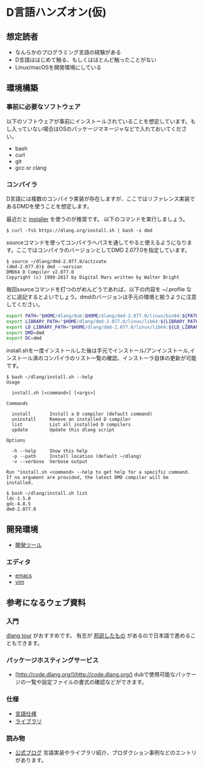 # D言語ハンズオン(仮)

## 想定読者

- なんらかのプログラミング言語の経験がある
- D言語ははじめて触る、もしくはほとんど触ったことがない
- Linux/macOSを開発環境にしている

## 環境構築

### 事前に必要なソフトウェア

以下のソフトウェアが事前にインストールされていることを想定しています。もし入っていない場合はOSのパッケージマネージャなどで入れておいてください。

- bash
- curl
- git
- gcc or clang

### コンパイラ

D言語には複数のコンパイラ実装が存在しますが、ここではリファレンス実装であるDMDを使うことを想定します。

最近だと [installer](https://github.com/dlang/installer) を使うのが推奨です。
以下のコマンドを実行しましょう。

```console
$ curl -fsS https://dlang.org/install.sh | bash -s dmd
```

sourceコマンドを使ってコンパイラへパスを通してやると使えるようになります。ここではコンパイラのバージョンとしてDMD 2.077.0を指定しています。

```console
$ source ~/dlang/dmd-2.077.0/activate
(dmd-2.077.0)$ dmd --version
DMD64 D Compiler v2.077.0
Copyright (c) 1999-2017 by Digital Mars written by Walter Bright
```

毎回sourceコマンドを打つのがめんどうであれば、以下の内容を ~/.profile などに追記するとよいでしょう。dmdのバージョンは手元の環境と揃うように注意してください。

```bash
export PATH="$HOME/dlang/dub:$HOME/dlang/dmd-2.077.0/linux/bin64:${PATH:-}"
export LIBRARY_PATH="$HOME/dlang/dmd-2.077.0/linux/lib64:${LIBRARY_PATH:-}"
export LD_LIBRARY_PATH="$HOME/dlang/dmd-2.077.0/linux/lib64:${LD_LIBRARY_PATH:-}"
export DMD=dmd
export DC=dmd
```

install.shを一度インストールした後は手元でインストール/アンインストール,インストール済のコンパイラのリスト一覧の確認、インストーラ自体の更新が可能です。

```console
$ bash ~/dlang/install.sh --help
Usage

  install.sh [<command>] [<args>]

Commands

  install       Install a D compiler (default command)
  uninstall     Remove an installed D compiler
  list          List all installed D compilers
  update        Update this dlang script

Options

  -h --help     Show this help
  -p --path     Install location (default ~/dlang)
  -v --verbose  Verbose output

Run "install.sh <command> --help to get help for a specific command.
If no argument are provided, the latest DMD compiler will be installed.

$ bash ~/dlang/install.sh list
ldc-1.5.0
gdc-4.8.5
dmd-2.077.0
```

## 開発環境

- [開発ツール](./tools.md)

### エディタ

- [emacs](./emacs.md)
- [vim](./vim.md)

## 参考になるウェブ資料

### 入門

[dlang tour](https://tour.dlang.org/) がおすすめです。
有志が [邦訳したもの](https://tour.dlang.org/tour/ja/welcome/welcome-to-d) があるので日本語で進めることもできます。

### パッケージホスティングサービス

- [http://code.dlang.org/](http://code.dlang.org/) dubで使用可能なパッケージの一覧や設定ファイルの書式の確認などができます。

### 仕様

- [言語仕様](https://dlang.org/spec/spec.html)
- [ライブラリ](https://dlang.org/phobos/index.html)

### 読み物

- [公式ブログ](https://dlang.org/blog/) 言語実装やライブラリ紹介、プロダクション事例などのエントリがあります。
